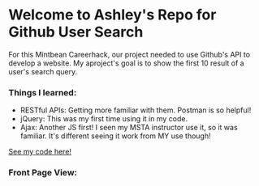 <h1>Welcome to Ashley's Repo for Github User Search</h1>
<p>For this Mintbean Careerhack, our project needed to use Github's API to develop a website. My aproject's goal is to show the first 10 result of a user's search query.</p>
<h3>Things I learned:</h3>
<ul>
<li>RESTful APIs: Getting more familiar with them. Postman is so helpful!</li>
<li>jQuery: This was my first time using it in my code.</li>
<li>Ajax: Another JS first! I seen my MSTA instructor use it, so it was familiar. It's different seeing it work from MY use though!</li>
</ul>
<a href="https://codepen.io/ashjvelasquez/full/oNbZKav">See my code here!</a>
<h3>Front Page View:</h3>
